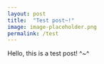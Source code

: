 ```yaml
---
layout: post
title:  "Test post~!"
image: image-placeholder.png
permalink: /test
---
```


Hello, this is a test post! ^~^
